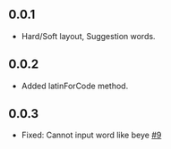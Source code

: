 ## 0.0.1

* Hard/Soft layout, Suggestion words.

## 0.0.2

* Added latinForCode method.

## 0.0.3

* Fixed: Cannot input word like beye [#9](https://github.com/Satsrag/embed_input/issues/9)
